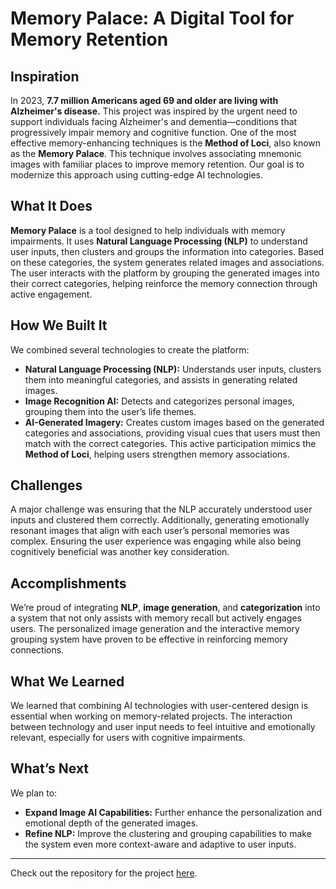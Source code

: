# Memory Palace: A Digital Tool for Memory Retention

## Inspiration
In 2023, **7.7 million Americans aged 69 and older are living with Alzheimer's disease.** This project was inspired by the urgent need to support individuals facing Alzheimer's and dementia—conditions that progressively impair memory and cognitive function. One of the most effective memory-enhancing techniques is the **Method of Loci**, also known as the **Memory Palace**. This technique involves associating mnemonic images with familiar places to improve memory retention. Our goal is to modernize this approach using cutting-edge AI technologies.

## What It Does
**Memory Palace** is a tool designed to help individuals with memory impairments. It uses **Natural Language Processing (NLP)** to understand user inputs, then clusters and groups the information into categories. Based on these categories, the system generates related images and associations. The user interacts with the platform by grouping the generated images into their correct categories, helping reinforce the memory connection through active engagement.

## How We Built It
We combined several technologies to create the platform:

- **Natural Language Processing (NLP):** Understands user inputs, clusters them into meaningful categories, and assists in generating related images.
- **Image Recognition AI:** Detects and categorizes personal images, grouping them into the user’s life themes.
- **AI-Generated Imagery:** Creates custom images based on the generated categories and associations, providing visual cues that users must then match with the correct categories. This active participation mimics the **Method of Loci**, helping users strengthen memory associations.

## Challenges
A major challenge was ensuring that the NLP accurately understood user inputs and clustered them correctly. Additionally, generating emotionally resonant images that align with each user’s personal memories was complex. Ensuring the user experience was engaging while also being cognitively beneficial was another key consideration.

## Accomplishments
We’re proud of integrating **NLP**, **image generation**, and **categorization** into a system that not only assists with memory recall but actively engages users. The personalized image generation and the interactive memory grouping system have proven to be effective in reinforcing memory connections.

## What We Learned
We learned that combining AI technologies with user-centered design is essential when working on memory-related projects. The interaction between technology and user input needs to feel intuitive and emotionally relevant, especially for users with cognitive impairments.

## What’s Next
We plan to:

- **Expand Image AI Capabilities:** Further enhance the personalization and emotional depth of the generated images.
- **Refine NLP:** Improve the clustering and grouping capabilities to make the system even more context-aware and adaptive to user inputs.

---

Check out the repository for the project [here](https://github.com/OfficialCodeVoyage/HackSMU_Memory_Prevention/tree/main).
